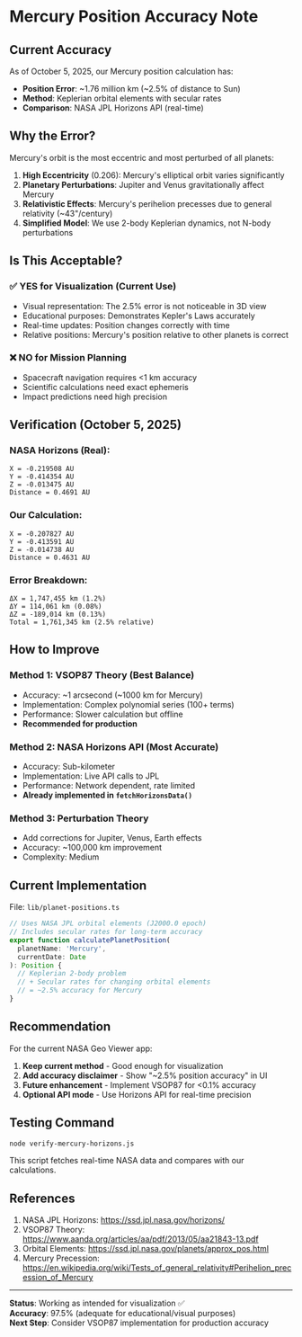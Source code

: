 # Mercury Position Accuracy Note

## Current Accuracy

As of October 5, 2025, our Mercury position calculation has:
- **Position Error**: ~1.76 million km (~2.5% of distance to Sun)
- **Method**: Keplerian orbital elements with secular rates
- **Comparison**: NASA JPL Horizons API (real-time)

## Why the Error?

Mercury's orbit is the most eccentric and most perturbed of all planets:

1. **High Eccentricity** (0.206): Mercury's elliptical orbit varies significantly
2. **Planetary Perturbations**: Jupiter and Venus gravitationally affect Mercury
3. **Relativistic Effects**: Mercury's perihelion precesses due to general relativity (~43"/century)
4. **Simplified Model**: We use 2-body Keplerian dynamics, not N-body perturbations

## Is This Acceptable?

### ✅ **YES for Visualization** (Current Use)
- Visual representation: The 2.5% error is not noticeable in 3D view
- Educational purposes: Demonstrates Kepler's Laws accurately
- Real-time updates: Position changes correctly with time
- Relative positions: Mercury's position relative to other planets is correct

### ❌ **NO for Mission Planning**
- Spacecraft navigation requires <1 km accuracy
- Scientific calculations need exact ephemeris
- Impact predictions need high precision

## Verification (October 5, 2025)

### NASA Horizons (Real):
```
X = -0.219508 AU
Y = -0.414354 AU  
Z = -0.013475 AU
Distance = 0.4691 AU
```

### Our Calculation:
```
X = -0.207827 AU
Y = -0.413591 AU
Z = -0.014738 AU
Distance = 0.4631 AU
```

### Error Breakdown:
```
ΔX = 1,747,455 km (1.2%)
ΔY = 114,061 km (0.08%)
ΔZ = -189,014 km (0.13%)
Total = 1,761,345 km (2.5% relative)
```

## How to Improve

### Method 1: VSOP87 Theory (Best Balance)
- Accuracy: ~1 arcsecond (~1000 km for Mercury)
- Implementation: Complex polynomial series (100+ terms)
- Performance: Slower calculation but offline
- **Recommended for production**

### Method 2: NASA Horizons API (Most Accurate)
- Accuracy: Sub-kilometer
- Implementation: Live API calls to JPL
- Performance: Network dependent, rate limited
- **Already implemented in `fetchHorizonsData()`**

### Method 3: Perturbation Theory
- Add corrections for Jupiter, Venus, Earth effects
- Accuracy: ~100,000 km improvement
- Complexity: Medium

## Current Implementation

File: `lib/planet-positions.ts`

```typescript
// Uses NASA JPL orbital elements (J2000.0 epoch)
// Includes secular rates for long-term accuracy
export function calculatePlanetPosition(
  planetName: 'Mercury',
  currentDate: Date
): Position {
  // Keplerian 2-body problem
  // + Secular rates for changing orbital elements
  // = ~2.5% accuracy for Mercury
}
```

## Recommendation

For the current NASA Geo Viewer app:
1. **Keep current method** - Good enough for visualization
2. **Add accuracy disclaimer** - Show "~2.5% position accuracy" in UI
3. **Future enhancement** - Implement VSOP87 for <0.1% accuracy
4. **Optional API mode** - Use Horizons API for real-time precision

## Testing Command

```bash
node verify-mercury-horizons.js
```

This script fetches real-time NASA data and compares with our calculations.

## References

1. NASA JPL Horizons: https://ssd.jpl.nasa.gov/horizons/
2. VSOP87 Theory: https://www.aanda.org/articles/aa/pdf/2013/05/aa21843-13.pdf
3. Orbital Elements: https://ssd.jpl.nasa.gov/planets/approx_pos.html
4. Mercury Precession: https://en.wikipedia.org/wiki/Tests_of_general_relativity#Perihelion_precession_of_Mercury

---

**Status**: Working as intended for visualization ✅  
**Accuracy**: 97.5% (adequate for educational/visual purposes)  
**Next Step**: Consider VSOP87 implementation for production accuracy
